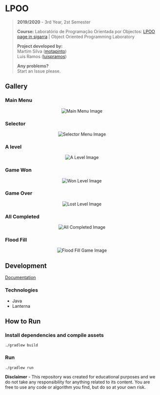 # LPOO

> **2019/2020** - 3rd Year, 2st Semester
>
> **Course:** Laboratório de Programação Orientada por Objectos: [LPOO page in sigarra](https://sigarra.up.pt/feup/en/ucurr_geral.ficha_uc_view?pv_ocorrencia_id=436442) | Object Oriented Programming Laboratory
>
> **Project developed by:**\
> Martim Silva ([motapinto](https://github.com/motapinto))\
> Luís Ramos ([luispramos](https://github.com/luispramos))
>
> **Any problems?**\
> Start an Issue please.


## Gallery

### Main Menu
<p align="center">
  <img src="docs/game/menu.JPG" alt="Main Menu Image"/>
</p>

### Selector
<p align="center">
  <img src="docs/game/selector.JPG" alt="Selector Menu Image"/>
</p>

### A level
<p align="center">
  <img src="docs/game/level1.JPG" alt="A Level Image"/>
</p>

### Game Won
<p align="center">
  <img src="docs/game/won.JPG" alt="Won Level Image"/>
</p>

### Game Over
<p align="center">
  <img src="docs/game/lost.JPG" alt="Lost Level Image"/>
</p>

### All Completed
<p align="center">
  <img src="docs/game/allCompleted.JPG" alt="All Completed Image"/>
</p>

### Flood Fill
<p align="center">
  <img src="docs/game/floodFill.JPG" alt="Flood Fill Game Image"/>
</p>


## Development
[Documentation](docs)

### Technologies 
* Java
* Lanterna

## How to Run
### Install dependencies and compile assets
```
./gradlew build
```

### Run
```
./gradlew run
```

**Disclaimer** - This repository was created for educational purposes and we do not take any responsibility for anything related to its content. You are free to use any code or algorithm you find, but do so at your own risk.

